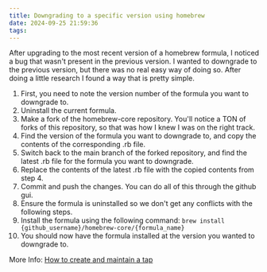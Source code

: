 ```yaml
---
title: Downgrading to a specific version using homebrew
date: 2024-09-25 21:59:36
tags:
---
```


After upgrading to the most recent version of a homebrew formula, I noticed a bug that wasn't present in the previous version. I wanted to downgrade to the previous version, but there was no real easy way of doing so. After doing a little research I found a way that is pretty simple.

1) First, you need to note the version number of the formula you want to downgrade to.
2) Uninstall the current formula.
3) Make a fork of the homebrew-core repository. You'll notice a TON of forks of this repository, so that was how I knew I was on the right track.
4) Find the version of the formula you want to downgrade to, and copy the contents of the corresponding .rb file.
5) Switch back to the main branch of the forked repository, and find the latest .rb file for the formula you want to downgrade.
6) Replace the contents of the latest .rb file with the copied contents from step 4.
7) Commit and push the changes. You can do all of this through the github gui.
8) Ensure the formula is uninstalled so we don't get any conflicts with the following steps.
9) Install the formula using the following command: `brew install {github_username}/homebrew-core/{formula_name}`
10) You should now have the formula installed at the version you wanted to downgrade to.

More Info: [How to create and maintain a tap](https://docs.brew.sh/How-to-Create-and-Maintain-a-Tap)
```
